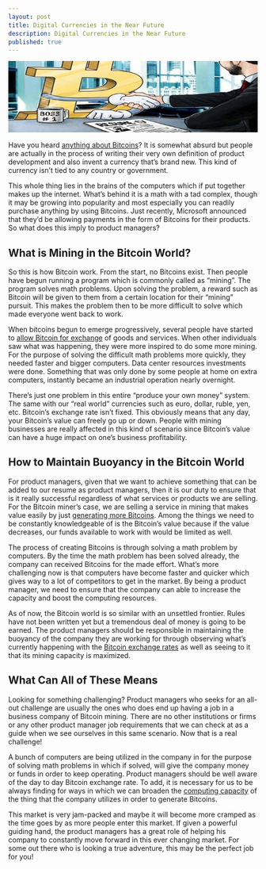 ```yaml
---
layout: post
title: Digital Currencies in the Near Future
description: Digital Currencies in the Near Future
published: true
---
```


<img src="/images/bitcoin-job.jpg" alt="bitcoin job" />

<p>Have you heard <a href="/best-trusted-bitcoin-mining-contracts/">anything about Bitcoins</a>? It is somewhat absurd but people are actually in the process of writing their very own definition of product development and also invent a currency that’s brand new. This kind of currency isn’t tied to any country or government. </p>

<p>This whole thing lies in the brains of the computers which if put together makes up the internet. What’s behind it is a math with a tad complex, though it may be growing into popularity and most especially you can readily purchase anything by using Bitcoins. Just recently, Microsoft announced that they’d be allowing payments in the form of Bitcoins for their products. So what does this imply to product managers?</p>

<h2>What is Mining in the Bitcoin World?</h2>

<p>So this is how Bitcoin work. From the start, no Bitcoins exist. Then people have begun running a program which is commonly called as “mining”. The program solves math problems. Upon solving the problem, a reward such as Bitcoin will be given to them from a certain location for their “mining” pursuit. This makes the problem then to be more difficult to solve which made everyone went back to work. </p>

<p>When bitcoins begun to emerge progressively, several people have started to <a href="/miner-fees-added-to-bitpay-invoices/">allow Bitcoin for exchange</a> of goods and services. When other individuals saw what was happening, they were more inspired to do some more mining. For the purpose of solving the difficult math problems more quickly, they needed faster and bigger computers. Data center resources investments were done. Something that was only done by some people at home on extra computers, instantly became an industrial operation nearly overnight. </p>

<p>There’s just one problem in this entire “produce your own money” system. The same with our “real world” currencies such as euro, dollar, ruble, yen, etc. Bitcoin’s exchange rate isn’t fixed. This obviously means that any day, your Bitcoin’s value can freely go up or down. People with mining businesses are really affected in this kind of scenario since Bitcoin’s value can have a huge impact on one’s business profitability. </p>

<h2>How to Maintain Buoyancy in the Bitcoin World</h2>

<p>For product managers, given that we want to achieve something that can be added to our resume as product managers, then it is our duty to ensure that is it really successful regardless of what services or products we are selling. For the Bitcoin miner’s case, we are selling a service in mining that makes value easily by just <a href="/eft-drive-drives-bitcoin-for-quick-rebound/">generating more Bitcoins</a>. Among the things we need to be constantly knowledgeable of is the Bitcoin’s value because if the value decreases, our funds available to work with would be limited as well. </p>

<p>The process of creating Bitcoins is through solving a math problem by computers. By the time the math problem has been solved already, the company can received Bitcoins for the made effort. What’s more challenging now is that computers have become faster and quicker which gives way to a lot of competitors to get in the market. By being a product manager, we need to ensure that the company can able to increase the capacity and boost the computing resources. </p>

<p>As of now, the Bitcoin world is so similar with an unsettled frontier. Rules have not been written yet but a tremendous deal of money is going to be earned. The product managers should be responsible in maintaining the buoyancy of the company they are working for through observing what’s currently happening with the <a href="/genesis-mining-review/">Bitcoin exchange rates</a> as well as seeing to it that its mining capacity is maximized.</p>

<h2>What Can All of These Means</h2>

<p>Looking for something challenging? Product managers who seeks for an all-out challenge are usually the ones who does end up having a job in a business company of Bitcoin mining. There are no other institutions or firms or any other product manager job requirements that we can check at as a guide when we see ourselves in this same scenario. Now that is a real challenge!</p>

<p>A bunch of computers are being utilized in the company in for the purpose of solving math problems in which if solved, will give the company money or funds in order to keep operating. Product managers should be well aware of the day to day Bitcoin exchange rate. To add, it is necessary for us to be always finding for ways in which we can broaden the <a href="/hashflare-cloud-mining-review/">computing capacity</a> of the thing that the company utilizes in order to generate Bitcoins. </p>

<p>This market is very jam-packed and maybe it will become more cramped as the time goes by as more people enter this market. If given a powerful guiding hand, the product managers has a great role of helping his company to constantly move forward in this ever changing market. For some out there who is looking a true adventure, this may be the perfect job for you!</p>
